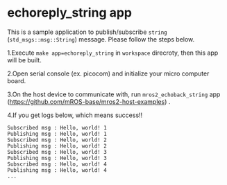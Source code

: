 # echoreply_string app

This is a sample application to publish/subscribe `string` (`std_msgs::msg::String`) message.
Please follow the steps below.

1.Execute `make app=echoreply_string` in `workspace` direcroty, then this app will be built.

2.Open serial console (ex. picocom) and initialize your micro computer board.

3.On the host device to communicate with, run `mros2_echoback_string` app (https://github.com/mROS-base/mros2-host-examples) .

4.If you get logs below, which means success!!

```
Subscribed msg : Hello, world! 1
Publishing msg : Hello, world! 1
Subscribed msg : Hello, world! 2
Publishing msg : Hello, world! 2
Subscribed msg : Hello, world! 3
Publishing msg : Hello, world! 3
Subscribed msg : Hello, world! 4
Publishing msg : Hello, world! 4
...
```
